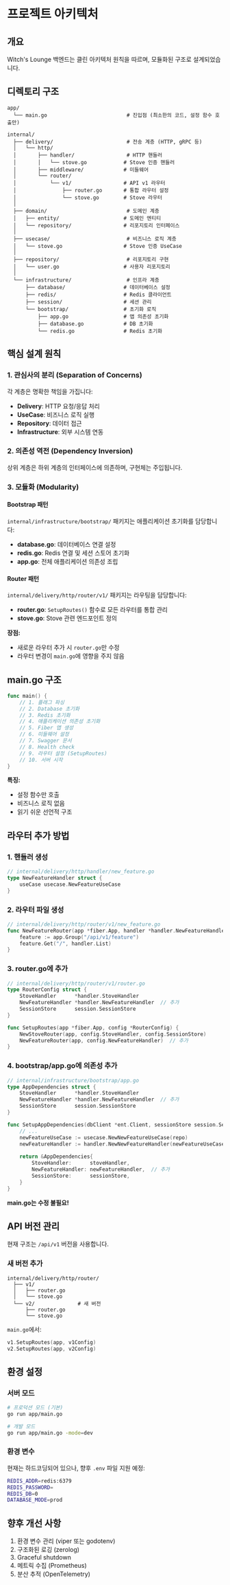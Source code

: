 # 프로젝트 아키텍처

## 개요

Witch's Lounge 백엔드는 클린 아키텍처 원칙을 따르며, 모듈화된 구조로 설계되었습니다.

## 디렉토리 구조

```
app/
  └── main.go                          # 진입점 (최소한의 코드, 설정 함수 호출만)

internal/
  ├── delivery/                        # 전송 계층 (HTTP, gRPC 등)
  │   └── http/
  │       ├── handler/                 # HTTP 핸들러
  │       │   └── stove.go            # Stove 인증 핸들러
  │       ├── middleware/             # 미들웨어
  │       └── router/
  │           └── v1/                 # API v1 라우터
  │               ├── router.go       # 통합 라우터 설정
  │               └── stove.go        # Stove 라우터
  │
  ├── domain/                          # 도메인 계층
  │   ├── entity/                     # 도메인 엔티티
  │   └── repository/                 # 리포지토리 인터페이스
  │
  ├── usecase/                         # 비즈니스 로직 계층
  │   └── stove.go                    # Stove 인증 UseCase
  │
  ├── repository/                      # 리포지토리 구현
  │   └── user.go                     # 사용자 리포지토리
  │
  └── infrastructure/                  # 인프라 계층
      ├── database/                   # 데이터베이스 설정
      ├── redis/                      # Redis 클라이언트
      ├── session/                    # 세션 관리
      └── bootstrap/                  # 초기화 로직
          ├── app.go                  # 앱 의존성 초기화
          ├── database.go             # DB 초기화
          └── redis.go                # Redis 초기화
```

## 핵심 설계 원칙

### 1. 관심사의 분리 (Separation of Concerns)

각 계층은 명확한 책임을 가집니다:

- **Delivery**: HTTP 요청/응답 처리
- **UseCase**: 비즈니스 로직 실행
- **Repository**: 데이터 접근
- **Infrastructure**: 외부 시스템 연동

### 2. 의존성 역전 (Dependency Inversion)

상위 계층은 하위 계층의 인터페이스에 의존하며, 구현체는 주입됩니다.

### 3. 모듈화 (Modularity)

#### Bootstrap 패턴

`internal/infrastructure/bootstrap/` 패키지는 애플리케이션 초기화를 담당합니다:

- **database.go**: 데이터베이스 연결 설정
- **redis.go**: Redis 연결 및 세션 스토어 초기화
- **app.go**: 전체 애플리케이션 의존성 조립

#### Router 패턴

`internal/delivery/http/router/v1/` 패키지는 라우팅을 담당합니다:

- **router.go**: `SetupRoutes()` 함수로 모든 라우터를 통합 관리
- **stove.go**: Stove 관련 엔드포인트 정의

**장점:**
- 새로운 라우터 추가 시 `router.go`만 수정
- 라우터 변경이 `main.go`에 영향을 주지 않음

## main.go 구조

```go
func main() {
    // 1. 플래그 파싱
    // 2. Database 초기화
    // 3. Redis 초기화
    // 4. 애플리케이션 의존성 초기화
    // 5. Fiber 앱 생성
    // 6. 미들웨어 설정
    // 7. Swagger 문서
    // 8. Health check
    // 9. 라우터 설정 (SetupRoutes)
    // 10. 서버 시작
}
```

**특징:**
- 설정 함수만 호출
- 비즈니스 로직 없음
- 읽기 쉬운 선언적 구조

## 라우터 추가 방법

### 1. 핸들러 생성

```go
// internal/delivery/http/handler/new_feature.go
type NewFeatureHandler struct {
    useCase usecase.NewFeatureUseCase
}
```

### 2. 라우터 파일 생성

```go
// internal/delivery/http/router/v1/new_feature.go
func NewFeatureRouter(app *fiber.App, handler *handler.NewFeatureHandler) {
    feature := app.Group("/api/v1/feature")
    feature.Get("/", handler.List)
}
```

### 3. router.go에 추가

```go
// internal/delivery/http/router/v1/router.go
type RouterConfig struct {
    StoveHandler      *handler.StoveHandler
    NewFeatureHandler *handler.NewFeatureHandler  // 추가
    SessionStore      session.SessionStore
}

func SetupRoutes(app *fiber.App, config *RouterConfig) {
    NewStoveRouter(app, config.StoveHandler, config.SessionStore)
    NewFeatureRouter(app, config.NewFeatureHandler)  // 추가
}
```

### 4. bootstrap/app.go에 의존성 추가

```go
// internal/infrastructure/bootstrap/app.go
type AppDependencies struct {
    StoveHandler      *handler.StoveHandler
    NewFeatureHandler *handler.NewFeatureHandler  // 추가
    SessionStore      session.SessionStore
}

func SetupAppDependencies(dbClient *ent.Client, sessionStore session.SessionStore) *AppDependencies {
    // ...
    newFeatureUseCase := usecase.NewNewFeatureUseCase(repo)
    newFeatureHandler := handler.NewNewFeatureHandler(newFeatureUseCase)
    
    return &AppDependencies{
        StoveHandler:      stoveHandler,
        NewFeatureHandler: newFeatureHandler,  // 추가
        SessionStore:      sessionStore,
    }
}
```

**main.go는 수정 불필요!**

## API 버전 관리

현재 구조는 `/api/v1` 버전을 사용합니다.

### 새 버전 추가

```
internal/delivery/http/router/
  ├── v1/
  │   ├── router.go
  │   └── stove.go
  └── v2/              # 새 버전
      ├── router.go
      └── stove.go
```

`main.go`에서:
```go
v1.SetupRoutes(app, v1Config)
v2.SetupRoutes(app, v2Config)
```

## 환경 설정

### 서버 모드

```bash
# 프로덕션 모드 (기본)
go run app/main.go

# 개발 모드
go run app/main.go -mode=dev
```

### 환경 변수

현재는 하드코딩되어 있으나, 향후 `.env` 파일 지원 예정:

```bash
REDIS_ADDR=redis:6379
REDIS_PASSWORD=
REDIS_DB=0
DATABASE_MODE=prod
```

## 향후 개선 사항

1. 환경 변수 관리 (viper 또는 godotenv)
2. 구조화된 로깅 (zerolog)
3. Graceful shutdown
4. 메트릭 수집 (Prometheus)
5. 분산 추적 (OpenTelemetry)

